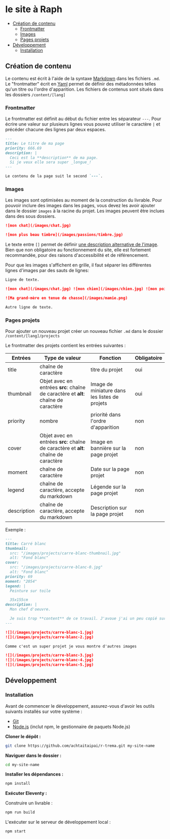 # le site à Raph

- [Création de contenu](#creation-de-contenu)
  - [Frontmatter](#frontmatter)
  - [Images](#images)
  - [Pages projets](#pages-projets)
- [Développement](#developpement)
  - [Installation](#installation)

## Création de contenu

Le contenu est écrit à l'aide de la syntaxe [Markdown](https://www.markdownguide.org/cheat-sheet/) dans les fichiers `.md`. Le "frontmatter" écrit en [Yaml](https://learnxinyminutes.com/docs/yaml/) permet de définir des métadonnées telles qu'un titre ou l'ordre d'apparition. Les fichiers de contenus sont situés dans les dossiers `/content/[lang]`

### Frontmatter

Le frontmatter est définit au début du fichier entre les séparateur `---`.
Pour écrire une valeur sur plusieurs lignes vous pouvez utiliser le caractère `|` et précéder chacune des lignes par deux espaces.

```md
---
title: Le titre de ma page
priority: 666.69
description: |
  Ceci est la **description** de ma page.
  Si je veux elle sera super _longue_!
---

Le contenu de la page suit le second `---`.
```

### Images

Les images sont optimisées au moment de la construction du livrable. Pour pouvoir inclure des images dans les pages, vous devez les avoir ajouter dans le dossier `images` à la racine du projet. Les images peuvent être inclues dans des sous dossiers.

```md
![mon chat](/images/chat.jpg)

![mon plus beau timbre](/images/passions/timbre.jpg)
```

Le texte entre `[]` permet de définir [une description alternative de l'image](https://developer.mozilla.org/fr/docs/Learn/Accessibility/HTML#alternatives_textuelles). Bien que non obligatoire au fonctionnement du site, elle est fortement recommandée, pour des raisons d'accessibilité et de référencement.

Pour que les images s'affichent en grille, il faut séparer les différentes lignes d'images par des sauts de lignes:

```md
Ligne de texte.

![mon chat](/images/chat.jpg) ![mon chien](/images/chien.jpg) ![mon poisson](/images/poisson.jpg)

![Ma grand-mère en tenue de chasse](/images/mamie.png)

Autre ligne de texte.
```

### Pages projets

Pour ajouter un nouveau projet créer un nouveau fichier `.md` dans le dossier `/content/[lang]/projects`

Le frontmatter des projets contient les entrées suivantes :

| Entrées     | Type de valeur                                                                     | Fonction                                      | Obligatoire |
| ----------- | ---------------------------------------------------------------------------------- | --------------------------------------------- | ----------- |
| title       | chaîne de caractère                                                                | titre du projet                               | oui         |
| thumbnail   | Objet avec en entrées **src**: chaîne de caractère et **alt**: chaîne de caractère | Image de miniature dans les listes de projets | oui         |
| priority    | nombre                                                                             | priorité dans l'ordre d'apparition            | non         |
| cover       | Objet avec en entrées **src**: chaîne de caractère et **alt**: chaîne de caractère | Image en bannière sur la page projet          | non         |
| moment      | chaîne de caractère                                                                | Date sur la page projet                       | non         |
| legend      | chaîne de caractère, accepte du markdown                                           | Légende sur la page projet                    | non         |
| description | chaîne de caractère, accepte du markdown                                           | Description sur la page projet                | non         |

Exemple :

```md
---
title: Carré blanc
thumbnail:
  src: "/images/projects/carre-blanc-thumbnail.jpg"
  alt: "Fond blanc"
cover:
  src: "/images/projects/carre-blanc-0.jpg"
  alt: "Fond blanc"
priority: 69
moment: "2054"
legend: |
  Peinture sur toile 

  35x155cm
description: |
  Mon chef d'oeuvre.

  Je suis trop **content** de ce travail. J'avoue j'ai un peu copié sur [ce mec](https://fr.wikipedia.org/wiki/Kasimir_Malevitch)
---

![](/images/projects/carre-blanc-1.jpg)
![](/images/projects/carre-blanc-2.jpg)

Comme c'est un super projet je vous montre d'autres images

![](/images/projects/carre-blanc-3.jpg)
![](/images/projects/carre-blanc-4.jpg)
![](/images/projects/carre-blanc-5.jpg)
```

## Développement

### Installation

Avant de commencer le développement, assurez-vous d'avoir les outils suivants installés sur votre système :

- [Git](https://git-scm.com/)
- [Node.js](https://nodejs.org/en) (inclut npm, le gestionnaire de paquets Node.js)

**Cloner le dépôt :**

```bash
git clone https://github.com/achtaitaipai/r-trema.git my-site-name
```

**Naviguer dans le dossier :**

```bash
cd my-site-name
```

**Installer les dépendances :**

```bash
npm install
```

**Exécuter Eleventy :**

Construire un livrable :

```bash
npm run build
```

L'exécuter sur le serveur de développement local :

```bash
npm start
```
